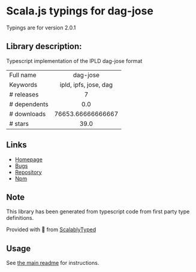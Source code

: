 
# Scala.js typings for dag-jose

Typings are for version 2.0.1

## Library description:
Typescript implementation of the IPLD dag-jose format

|                    |                 |
| ------------------ | :-------------: |
| Full name          | dag-jose |
| Keywords           | ipld, ipfs, jose, dag |
| # releases         | 7 |
| # dependents       | 0.0 |
| # downloads        | 76653.66666666667 |
| # stars            | 39.0 |

## Links
- [Homepage](https://github.com/ceramicnetwork/js-dag-jose#readme)
- [Bugs](https://github.com/ceramicnetwork/js-dag-jose/issues)
- [Repository](https://github.com/ceramicnetwork/js-dag-jose)
- [Npm](https://www.npmjs.com/package/dag-jose)
    


## Note
This library has been generated from typescript code from first party type definitions.

Provided with :purple_heart: from [ScalablyTyped](https://github.com/oyvindberg/ScalablyTyped)

## Usage
See [the main readme](../../readme.md) for instructions.


